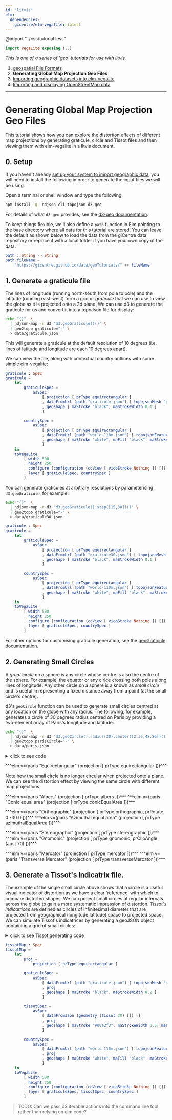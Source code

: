 ```yaml
---
id: "litvis"
elm:
  dependencies:
    gicentre/elm-vegalite: latest
---
```


@import "../css/tutorial.less"

```elm {l=hidden}
import VegaLite exposing (..)
```

_This is one of a series of 'geo' tutorials for use with litvis._

1.  [geospatial File Formats](geoFormats.md)
2.  **Generating Global Map Projection Geo Files**
3.  [Importing geographic datasets into elm-vegalite](geoImporting.md)
4.  [Importing and displaying OpenStreetMap data](openstreetmap.md)

---

# Generating Global Map Projection Geo Files

This tutorial shows how you can explore the distortion effects of different map projections by generating graticule, circle and Tissot files and then viewing them with elm-vegalite in a litvis document.

## 0. Setup

If you haven't already [set up your system to import geographic data](importingGeo.md), you will need to install the following in order to generate the input files we will be using.

Open a terminal or shell window and type the following:

```bash
npm install -g  ndjson-cli topojson d3-geo
```

For details of what `d3-geo` provides, see the [d3-geo documentation](https://github.com/d3/d3-geo).

To keep things flexible, we'll also define a `path` function in Elm pointing to the base directory where all data for this tutorial are stored.
You can leave the default as shown below to load the data from the giCentre data repository or replace it with a local folder if you have your own copy of the data.

```elm {l}
path : String -> String
path fileName =
    "https://gicentre.github.io/data/geoTutorials/" ++ fileName
```

## 1. Generate a graticule file

The lines of longitude (running north-south from pole to pole) and the latitude (running east-west) form a grid or _graticule_ that we can use to view the globe as it is projected onto a 2d plane.
We can use d3 to generate the graticule for us and convert it into a topoJson file for display:

```bash
echo "{}"  \
  | ndjson-map -r d3 'd3.geoGraticule()()' \
  | geo2topo graticule="-" \
  > data/graticule.json
```

This will generate a graticule at the default resolution of 10 degrees (i.e. lines of latitude and longitude are each 10 degrees apart).

We can view the file, along with contextual country outlines with some simple elm-vegalite:

```elm {l v s}
graticule : Spec
graticule =
    let
        graticuleSpec =
            asSpec
                [ projection [ prType equirectangular ]
                , dataFromUrl (path "graticule.json") [ topojsonMesh "graticule" ]
                , geoshape [ maStroke "black", maStrokeWidth 0.1 ]
                ]

        countrySpec =
            asSpec
                [ projection [ prType equirectangular ]
                , dataFromUrl (path "world-110m.json") [ topojsonFeature "countries1" ]
                , geoshape [ maStroke "white", maFill "black", maStrokeWidth 0.1, maFillOpacity 0.1 ]
                ]
    in
    toVegaLite
        [ width 500
        , height 250
        , configure (configuration (coView [ vicoStroke Nothing ]) [])
        , layer [ graticuleSpec, countrySpec ]
        ]
```

You can generate graticules at arbitrary resolutions by parameterising `d3.geoGraticule`, for example:

```bash
echo "{}"  \
  | ndjson-map -r d3 'd3.geoGraticule().step([15,30])()' \
  | geo2topo graticule="-" \
  > data/graticule30.json
```

```elm {v s}
graticule : Spec
graticule =
    let
        graticuleSpec =
            asSpec
                [ projection [ prType equirectangular ]
                , dataFromUrl (path "graticule30.json") [ topojsonMesh "graticule" ]
                , geoshape [ maStroke "black", maStrokeWidth 0.1 ]
                ]

        countrySpec =
            asSpec
                [ projection [ prType equirectangular ]
                , dataFromUrl (path "world-110m.json") [ topojsonFeature "countries1" ]
                , geoshape [ maStroke "white", maFill "black", maStrokeWidth 0.1, maFillOpacity 0.1 ]
                ]
    in
    toVegaLite
        [ width 500
        , height 250
        , configure (configuration (coView [ vicoStroke Nothing ]) [])
        , layer [ graticuleSpec, countrySpec ]
        ]
```

For other options for customising graticule generation, see the [geoGraticule documentation](https://github.com/d3/d3-geo/blob/master/README.md#geoGraticule).

## 2. Generating Small Circles

A _great circle_ on a sphere is any circle whose centre is also the centre of the sphere.
For example, the equator or any cirlce crossing both poles along lines of longitude.
Any other circle on a sphere is a known as _small circle_ and is useful in representing a fixed distance away from a point (at the small circle's centre).

d3's `geoCircle` function can be used to generate small circles centred at any location on the globe with any radius.
The following, for example, generates a circle of 30 degrees radius centred on Paris by providing a two-element array of Paris's longitude and latitude:

```bash
echo "{}"  \
  | ndjson-map -r d3 'd3.geoCircle().radius(30).center([2.35,48.86])()' \
  | geo2topo parisCircle="-" \
  > data/paris.json
```

<details><summary>click to see code</summary>

```elm {l}
type alias Proj =
    ( VLProperty, Spec )


paris : String -> Proj -> Spec
paris projName proj =
    let
        pDetails =
            [ width 300, height 200, proj ]

        graticuleSpec =
            asSpec
                (pDetails
                    ++ [ dataFromUrl (path "graticule.json") [ topojsonMesh "graticule" ]
                       , geoshape [ maStroke "black", maFilled False, maStrokeWidth 0.1 ]
                       ]
                )

        countrySpec =
            asSpec
                (pDetails
                    ++ [ dataFromUrl (path "world-110m.json") [ topojsonFeature "countries1" ]
                       , geoshape [ maStroke "white", maFill "black", maStrokeWidth 0.1, maFillOpacity 0.1 ]
                       ]
                )

        circleSpec =
            asSpec
                (pDetails
                    ++ [ dataFromUrl (path "paris.json") [ topojsonFeature "parisCircle" ]
                       , geoshape [ maStroke "#00a2f3", maFill "#00a2f3", maFillOpacity 0.3 ]
                       ]
                )
    in
    toVegaLite
        [ title (projName ++ " projection")
        , configure (configuration (coView [ vicoStroke Nothing ]) [])
        , layer [ graticuleSpec, countrySpec, circleSpec ]
        ]
```

</details>

^^^elm v=(paris "Equirectangular" (projection [ prType equirectangular ]))^^^

Note how the small circle is no longer circular when projected onto a plane.
We can see the distortion effect by viewing the same circle with different map projections

^^^elm v=(paris "Albers" (projection [ prType albers ]))^^^
^^^elm v=(paris "Conic equal area" (projection [ prType conicEqualArea ]))^^^

^^^elm v=(paris "Orthographic" (projection [ prType orthographic, prRotate 0 -30 0 ]))^^^
^^^elm v=(paris "Azimuthal equal area" (projection [ prType azimuthalEqualArea ]))^^^

^^^elm v=(paris "Stereographic" (projection [ prType stereographic ]))^^^
^^^elm v=(paris "Gnomonic" (projection [ prType gnomonic, prClipAngle (Just 70) ]))^^^

^^^elm v=(paris "Mercator" (projection [ prType mercator ]))^^^
^^^elm v=(paris "Transverse Mercator" (projection [ prType transverseMercator ]))^^^

## 3. Generate a Tissot's Indicatrix file.

The example of the single small circle above shows that a circle is a useful visual indicator of distortion as we have a clear 'reference' with which to compare distorted shapes.
We can project small circles at regular intervals across the globe to gain a more systematic impression of distortion.
_Tissot's indicatrices_ are defined as circles of infinitesimal diameter that are projected from geographical (longitude,latitude) space to projected space.
We can simulate Tissot's indicatrices by generating a geoJSON object containing a grid of small circles:

<details><summary>click to see Tissot generating code</summary>

```elm {l}
range : Float -> Float -> Float -> List Float
range mn mx step =
    List.range 0 ((mx - mn) / step |> round) |> List.map (\x -> mn + (toFloat x * step))


tissot : Float -> Geometry
tissot gStep =
    let
        degToRad15 x =
            15 * degToRad (toFloat x)

        degToRad x =
            x * pi / 180

        radToDeg x =
            x * 180 / pi

        rnd x =
            (x * 10 |> round |> toFloat) / 10

        circle cLng cLat r =
            let
                circ i =
                    let
                        lat =
                            cLat + radToDeg (degToRad r * cos (degToRad15 i))
                    in
                    ( rnd <| cLng + radToDeg (degToRad r / cos (degToRad lat) * sin (degToRad15 i)), rnd lat )
            in
            List.map circ (List.range 0 24)

        circles lng =
            List.map (\i -> circle lng i 2.5) (range -80 80 20)
    in
    geoPolygons <| List.map (\lng -> circles lng) (range -180 160 30)
```

</details>

```elm {v l s}
tissotMap : Spec
tissotMap =
    let
        proj =
            projection [ prType equirectangular ]

        graticuleSpec =
            asSpec
                [ dataFromUrl (path "graticule.json") [ topojsonMesh "graticule" ]
                , proj
                , geoshape [ maStroke "black", maStrokeWidth 0.2 ]
                ]

        tissotSpec =
            asSpec
                [ dataFromJson (geometry (tissot 30) []) []
                , proj
                , geoshape [ maStroke "#00a2f3", maStrokeWidth 0.5, maFill "#00a2f3", maFillOpacity 0.1 ]
                ]

        countrySpec =
            asSpec
                [ dataFromUrl (path "world-110m.json") [ topojsonFeature "countries1" ]
                , proj
                , geoshape [ maStroke "white", maFill "black", maStrokeWidth 0.1, maFillOpacity 0.1 ]
                ]
    in
    toVegaLite
        [ width 500
        , height 250
        , configure (configuration (coView [ vicoStroke Nothing ]) [])
        , layer [ graticuleSpec, tissotSpec, countrySpec ]
        ]
```

> TODO: Can we pass d3 iterable actions into the command line tool rather than relying on elm code?
